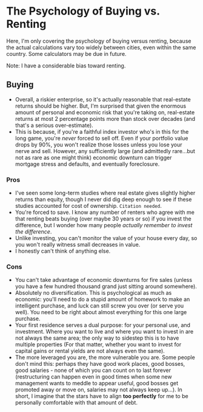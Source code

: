 # The Psychology of Buying vs. Renting

Here, I'm only covering the psychology of buying versus renting, because the actual calculations vary too widely between cities, even within the same country. Some calculators may be due in future.

Note: I have a considerable bias toward renting.

## Buying

* Overall, a riskier enterprise, so it's actually reasonable that real-estate returns should be higher. But, I'm surprised that given the enormous amount of personal and economic risk that you're taking on, real-estate returns at most 2 percentage points more than stock over decades (and that's a serious over-estimate). 
* This is because, if you're a faithful index investor who's in this for the long game, you're *never* forced to sell off. Even if your portfolio value drops by 90%, you won't realize those losses unless you lose your nerve and sell. However, any sufficiently large (and admittedly rare...but not as rare as one might think) economic downturn can trigger mortgage stress and defaults, and eventually foreclosure. 

### Pros

* I've seen some long-term studies where real estate gives slightly higher returns than equity, though I never did dig deep enough to see if these studies accounted for cost of ownership. `Citation needed`.
* You're forced to save. I know any number of renters who agree with me that renting beats buying (over maybe 30 years or so) if you invest the difference, but I wonder how many people *actually remember to invest the difference*. 
* Unlike investing, you can't monitor the value of your house every day, so you won't really witness small decreases in value. 
* I honestly can't think of anything else.

### Cons

* You can't take advantage of economic downturns for fire sales (unless you have a few hundred thousand grand just sitting around somewhere). 
* Absolutely no diversification. This is psychological as much as economic: you'll need to do a stupid amount of homework to make an intelligent purchase, and luck can still screw you over (or serve you well). You need to be right about almost everything for this one large purchase.
* Your first residence serves a dual purpose: for your personal use, and investment. Where you want to live and where you want to invest in are not always the same area; the only way to sidestep this is to have multiple properties (For that matter, whether you want to invest for capital gains or rental yields are not always even the same).
* The more leveraged you are, the more vulnerable you are. Some people don't mind this: perhaps they have good work places, good bosses, good salaries - none of which you can count on to last forever (restructuring can happen even in good times when some new management wants to meddle to appear useful, good bosses get promoted away or move on, salaries may not always keep up...). In short, I imagine that the stars have to align **too perfectly** for me to be personally comfortable with that amount of debt. 
